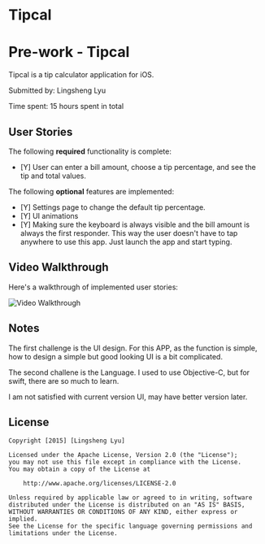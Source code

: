 # Tipcal
# Pre-work - Tipcal

Tipcal is a tip calculator application for iOS.

Submitted by: Lingsheng Lyu

Time spent: 15 hours spent in total

## User Stories

The following **required** functionality is complete:
* [Y] User can enter a bill amount, choose a tip percentage, and see the tip and total values.

The following **optional** features are implemented:
* [Y] Settings page to change the default tip percentage.
* [Y] UI animations
* [Y] Making sure the keyboard is always visible and the bill amount is always the first responder. This way the user doesn't have to tap anywhere to use this app. Just launch the app and start typing.


## Video Walkthrough 

Here's a walkthrough of implemented user stories:

<img src='http://i.imgur.com/SYaSqVI.gif?1' title='Video Walkthrough' width='' alt='Video Walkthrough' />

## Notes

The first challenge is the UI design. For this APP, as the function is simple, how to design a simple but good looking UI is a bit complicated. 

The second challene is the Language. I used to use Objective-C, but for swift, there are so much to learn.

I am not satisfied with current version UI, may have better version later.

## License

    Copyright [2015] [Lingsheng Lyu]

    Licensed under the Apache License, Version 2.0 (the "License");
    you may not use this file except in compliance with the License.
    You may obtain a copy of the License at

        http://www.apache.org/licenses/LICENSE-2.0

    Unless required by applicable law or agreed to in writing, software
    distributed under the License is distributed on an "AS IS" BASIS,
    WITHOUT WARRANTIES OR CONDITIONS OF ANY KIND, either express or implied.
    See the License for the specific language governing permissions and
    limitations under the License.
